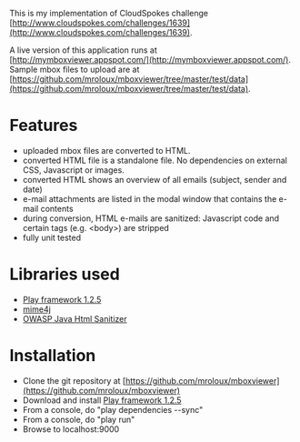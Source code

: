 This is my implementation of CloudSpokes challenge [http://www.cloudspokes.com/challenges/1639](http://www.cloudspokes.com/challenges/1639).

A live version of this application runs at [http://mymboxviewer.appspot.com/](http://mymboxviewer.appspot.com/). Sample mbox files to upload are at [https://github.com/mroloux/mboxviewer/tree/master/test/data](https://github.com/mroloux/mboxviewer/tree/master/test/data).

Features
=

* uploaded mbox files are converted to HTML.
* converted HTML file is a standalone file. No dependencies on external CSS, Javascript or images.
* converted HTML shows an overview of all emails (subject, sender and date)
* e-mail attachments are listed in the modal window that contains the e-mail contents
* during conversion, HTML e-mails are sanitized: Javascript code and certain tags (e.g. &lt;body&gt;) are stripped
* fully unit tested

Libraries used
=

* [Play framework 1.2.5](http://www.playframework.org/)
* [mime4j](http://james.apache.org/mime4j/)
* [OWASP Java Html Sanitizer](https://www.owasp.org/index.php/OWASP_Java_HTML_Sanitizer_Project)

Installation
=

* Clone the git repository at [https://github.com/mroloux/mboxviewer](https://github.com/mroloux/mboxviewer)
* Download and install [Play framework 1.2.5](http://www.playframework.org/download)
* From a console, do "play dependencies --sync"
* From a console, do "play run"
* Browse to localhost:9000
